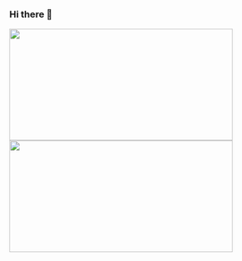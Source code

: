 ### Hi there 👋

<!--
**MaxsonCM/MaxsonCM** is a ✨ _special_ ✨ repository because its `README.md` (this file) appears on your GitHub profile.

Here are some ideas to get you started:

- 🔭 I’m currently working on ...
- 🌱 I’m currently learning ...
- 👯 I’m looking to collaborate on ...
- 🤔 I’m looking for help with ...
- 💬 Ask me about ...
- 📫 How to reach me: ...
- 😄 Pronouns: ...
- ⚡ Fun fact: ...
-->

<div>
    <a href="https://github.com/MaxsonCM?tab=repositories">
      <img align="left" src="https://github-readme-stats.vercel.app/api/top-langs/?username=MaxsonCM&layout=compact" width="400" height="200"/>
    </a>
    <a href="https://github.com/MaxsonCM?tab=repositories">
      <img align="left" src="https://github-readme-stats.vercel.app/api?username=MaxsonCM&,issues&show_icons=true" width="400" height="200"/>
    </a>
</div>
